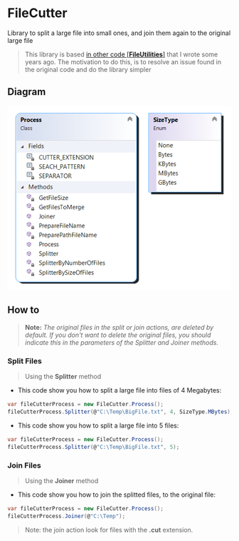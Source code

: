 # FileCutter
Library to split a large file into small ones, and join them again to the original large file

> This library is based [in other code [**FileUtilities**]](https://github.com/J0rgeSerran0/FileUtilities) that I wrote some years ago. 
> The motivation to do this, is to resolve an issue found in the original code and do the library simpler


## Diagram 
![screenshot](Diagram.png)


## How to

> **Note:** *The original files in the split or join actions, are deleted by default. If you don't want to delete the original files, you should indicate this in the parameters of the *Splitter* and *Joiner* methods.*

### **Split Files**

> Using the **Splitter** method

* This code show you how to split a large file into files of 4 Megabytes:
```csharp
var fileCutterProcess = new FileCutter.Process();
fileCutterProcess.Splitter(@"C:\Temp\BigFile.txt", 4, SizeType.MBytes);
```

* This code show you how to split a large file into 5 files:
```csharp
var fileCutterProcess = new FileCutter.Process();
fileCutterProcess.Splitter(@"C:\Temp\BigFile.txt", 5);
```

### **Join Files**

> Using the **Joiner** method
> 
* This code show you how to join the splitted files, to the original file:
```csharp
var fileCutterProcess = new FileCutter.Process();
fileCutterProcess.Joiner(@"C:\Temp");
```

> Note: the join action look for files with the **.cut** extension.
